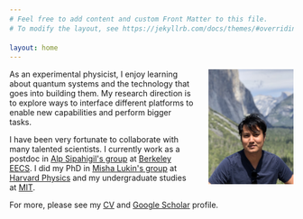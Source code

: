 ```yaml
---
# Feel free to add content and custom Front Matter to this file.
# To modify the layout, see https://jekyllrb.com/docs/themes/#overriding-theme-defaults

layout: home
---
```

[<img src="/images/profile.png" style="float: right; width: 30%; margin-left: 5%; margin-bottom: 0.5em;">](/images/profile.png)

As an experimental physicist, I enjoy learning about quantum systems and the technology that goes into building them. My research direction is to explore ways to interface different platforms to enable new capabilities and perform bigger tasks.



I have been very fortunate to collaborate with many talented scientists. I currently work as a postdoc in [Alp Sipahigil's group](https://quantumdevices.berkeley.edu/) at [Berkeley EECS](https://eecs.berkeley.edu/). I did my PhD in [Misha Lukin's group](https://lukin.physics.harvard.edu/) at [Harvard Physics](https://www.physics.harvard.edu/) and my undergraduate studies at [MIT](https://web.mit.edu/).

<!-- , where I worked in Vladan Vuletic and Leonid Levitov's groups.  -->

For more, please see my [CV](samutpraphoot_cv_2021.pdf) and [Google Scholar](https://scholar.google.com/citations?user=TU4yHVYAAAAJ&hl=en) profile.
